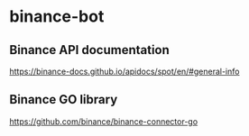 # binance-bot

## Binance API documentation
https://binance-docs.github.io/apidocs/spot/en/#general-info

## Binance GO library
https://github.com/binance/binance-connector-go
